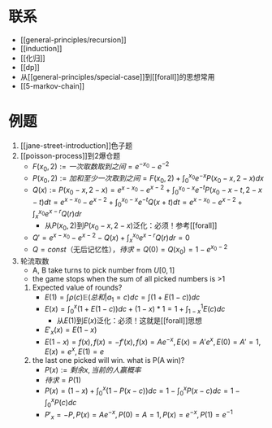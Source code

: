 # 联系
- [[general-principles/recursion]]
- [[induction]]
- [[化归]]
- [[dp]]
- 从[[general-principles/special-case]]到[[forall]]的思想常用
- [[5-markov-chain]]
# 例题
1. [[jane-street-introduction]]色子题
2. [[poisson-process]]到2爆仓题
    - $F(x_0,2):=一次取数取到之间=e^{-x_0}-e^{-2}$
    - $P(x_0,2):=加和至少一次取到之间=F(x_0,2)+\int_0^{x_0}e^{-x}P(x_0-x,2-x)dx$
    - $Q(x):=P(x_0-x,2-x)=e^{x-x_0}-e^{x-2}+\int_0^{x_0-x}e^{-t}P(x_0-x-t,2-x-t)dt=e^{x-x_0}-e^{x-2}+\int_0^{x_0-x}e^{-t}Q(x+t)dt=e^{x-x_0}-e^{x-2}+\int_x^{x_0} e^{x-r}Q(r)dr$
      - 从$P(x_0,2)$到$P(x_0-x,2-x)$泛化：必须！参考[[forall]]
    - $Q'=e^{x-x_0}-e^{x-2}-Q(x)+\int_x^{x_0}e^{x-r}Q(r)dr=0$
    - $Q=const$（无后记忆性），$待求=Q(0)=Q(x_0)=1-e^{x_0-2}$
3. 轮流取数
   - A, B take turns to pick number from $U[0,1]$
   - the game stops when the sum of all picked numbers is >1
   1. Expected value of rounds?
       - $E(1)=\int \rho(c)\mathbb E(总和|a_1=c)dc=\int (1+E(1-c))dc$
       - $E(x)=\int_0^x(1+E(1-c))dc+(1-x)*1=1+\int_{1-x}^1E(c)dc$
         - 从$E(1)$到$E(x)$泛化：必须！这就是[[forall]]思想
       - $E'_x(x) = E(1-x)$
       - $E(1-x)=f(x),f(x)=-f'(x),f(x)=Ae^{-x},E(x)=A'e^x,E(0)=A'=1,E(x)=e^x,E(1)=e$
   2. the last one picked will win. what is P(A win)?
        - $P(x):=剩余x,当前的人赢概率$
        - $待求=P(1)$
        - $P(x)=(1-x) + \int_0^x (1-P(x-c))dc=1-\int_0^x P(x-c)dc=1-\int_0^x P(c)dc$
        - $P'_x = -P, P(x)=Ae^{-x},P(0)=A=1,P(x)=e^{-x},P(1)=e^{-1}$